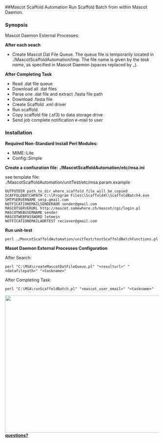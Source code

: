 
##Mascot Scaffold Automation
Run Scaffold Batch from within Mascot Daemon.  
### Synopsis
Mascot Daemon External Processes:

**After each seach**

- Create Mascot Dat File Queue. The queue file is temporarily located in ./MascotScaffoldAutomation/tmp. The file name is given by the *task name*, as specified in Mascot Daemon  (spaces replaced by _).


**After Completing Task**

- Read .dat file queue
- Download all .dat files
- Parse one .dat file and extract .fasta file path
- Download .fasta file
- Create Scaffold .xml driver
- Run scaffold
- Copy scaffold file (.sf3) to data storage drive
- Send job complete notification e-mail to user
		
### Installation

**Required Non-Standard Install Perl Modules:** 

- MIME::Lite
- Config::Simple

**Create a confiuration file: ./MascotScaffoldAutomation/etc/msa.ini**

see template file: ./MascotScaffoldAutomation/unitTest/etc/msa.param.example

	OUTPUTDIR path_to_dir_where_scaffold_file_will_be_copied 
	SCAFFOLDBATCHPATH C:\\Program Files\\Scaffold4\\ScaffoldBatch4.exe
	SMTPSERVERNAME smtp.gmail.com
	NOTFICATIONEMAILSENDERADR sender@gmail.com
	MASCOTSERVERURL http://mascot.somewhere.ch/mascot/cgi/login.pl
	MASCOTWEBUSERNAME sender
	MASCOTWEBPASSWORD letmein
	NOTFICATIONEMAILADRTEST reciever@gmail.com

**Run unit-test**
  
	perl ./MascotScaffoldAutomation/unitTest/testScaffoldBatchFunctions.pl

**Masot Daemon External Processes Configuration**

<!--![](https://raw.githubusercontent.com/eahrne/MascotScaffoldAutomation/master/docs/Mascot_Daemon_External_Process.PNG) -->


After Search:

	perl "C:\MSA\createMascotDatFileQueue.pl" "<resulturl>" "<datafilepath>" "<taskname>"

After Completing Task:

	perl "C:\MSA\runScaffoldBatch.pl" "<mascot_user_email>" "<taskname>"

<a href="url"><img src="https://raw.githubusercontent.com/eahrne/MascotScaffoldAutomation/master/docs/Mascot_Daemon_External_Process.PNG" align="left" height="450" width="850" ></a>



**[questions?](mailto:erik.ahrne@unibas.ch)**